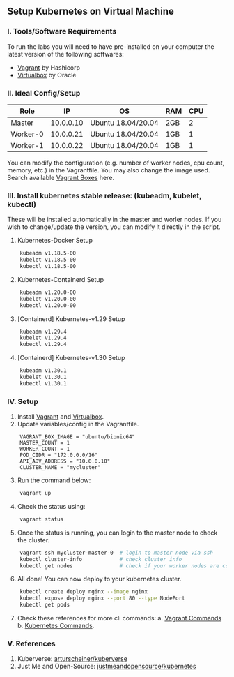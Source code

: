 ## Setup Kubernetes on Virtual Machine

### I. Tools/Software Requirements
To run the labs you will need to have pre-installed on your computer the latest version of the following softwares:

- [Vagrant](www.vagrantup.com) by Hashicorp
- [Virtualbox](virtualbox.org) by Oracle

### II. Ideal Config/Setup
|Role|IP|OS|RAM|CPU|
|---|---|---|---|---|
|Master|10.0.0.10|Ubuntu 18.04/20.04|2GB|2|
|Worker-0|10.0.0.21|Ubuntu 18.04/20.04|1GB|1|
|Worker-1|10.0.0.22|Ubuntu 18.04/20.04|1GB|1|

You can modify the configuration (e.g. number of worker nodes, cpu count, memory, etc.) in the Vagrantfile. You may also change the image used. Search available [Vagrant Boxes](https://app.vagrantup.com/boxes/search) here.

### III. Install kubernetes stable release: (kubeadm, kubelet, kubectl)
These will be installed automatically in the master and worler nodes. If you wish to change/update the version, you can modify it directly in the script.

1. Kubernetes-Docker Setup
```bash
    kubeadm v1.18.5-00 
    kubelet v1.18.5-00 
    kubectl v1.18.5-00
```

2. Kubernetes-Containerd Setup
```bash
    kubeadm v1.20.0-00 
    kubelet v1.20.0-00 
    kubectl v1.20.0-00
```
3. [Containerd] Kubernetes-v1.29 Setup
```bash
    kubeadm v1.29.4
    kubelet v1.29.4
    kubectl v1.29.4
```
4. [Containerd] Kubernetes-v1.30 Setup
```bash
    kubeadm v1.30.1
    kubelet v1.30.1
    kubectl v1.30.1
```

### IV. Setup

1. Install [Vagrant](www.vagrantup.com) and [Virtualbox](virtualbox.org).
2. Update variables/config in the Vagrantfile.

```vagrant
    VAGRANT_BOX_IMAGE = "ubuntu/bionic64"
    MASTER_COUNT = 1
    WORKER_COUNT = 1
    POD_CIDR = "172.0.0.0/16"
    API_ADV_ADDRESS = "10.0.0.10"
    CLUSTER_NAME = "mycluster"
```

3. Run the command below:

```bash
    vagrant up 
```

4. Check the status using:

```bash
    vagrant status
```

5. Once the status is running, you can login to the master node to check the cluster.

```bash
    vagrant ssh mycluster-master-0  # login to master node via ssh
    kubectl cluster-info            # check cluster info
    kubectl get nodes               # check if your worker nodes are connected to the cluster
```

6. All done! You can now deploy to your kubernetes cluster.

```bash
    kubectl create deploy nginx --image nginx
    kubectl expose deploy nginx --port 80 --type NodePort
    kubectl get pods
```

7. Check these references for more cli commands: 
    a. [Vagrant Commands](https://www.vagrantup.com/docs/cli) 
    b. [Kubernetes Commands](https://kubernetes.io/docs/reference/kubectl/cheatsheet/).


### V. References
1. Kuberverse: [arturscheiner/kuberverse](https://github.com/arturscheiner/kuberverse)
1. Just Me and Open-Source: [justmeandopensource/kubernetes](https://github.com/justmeandopensource/kubernetes/blob/master/docs/install-cluster-ubuntu-20.md)

